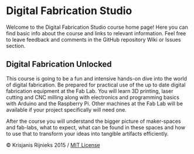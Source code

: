 # Digital Fabrication Studio

Welcome to the Digital Fabrication Studio course home page! Here you can find basic info about the course and links to relevant information. Feel free to leave feedback and comments in the GitHub repository Wiki or Issues section.

## Digital Fabrication Unlocked

This course is going to be a fun and intensive hands-on dive into the world of digital fabrication. Be prepared for practical use of the up to date digital fabrication equipment at the Fab Lab. You will learn 3D printing, laser cutting and CNC milling along with electronics and programming basics with Arduino and the Raspberry Pi. Other machines at the Fab Lab will be available if your project specifically will need one.

After the course you will understand the bigger picture of maker-spaces and fab-labs, what to expect, what can be found in these spaces and how to use that to transform your ideas into tangible artifacts efficiently.

© Krisjanis Rijnieks 2015 / [MIT License](LICENSE)
